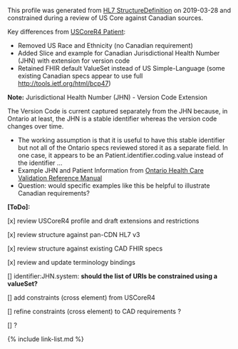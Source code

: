 <!--- Text entered into this file will appear at the top of the profiles page before the Formal Views of the profile content. -->

This profile was generated from [HL7 StructureDefinition](https://www.hl7.org/fhir/patient.profile.json) on 2019-03-28 and constrained during a review of US Core against Canadian sources.

Key differences from [USCoreR4 Patient](https://build.fhir.org/ig/HL7/US-Core-R4/StructureDefinition-us-core-patient.html):

- Removed US Race and Ethnicity (no Canadian requirement)
- Added Slice and example for Canadian Jurisdictional Health Number (JHN) with extension for version code
- Retained FHIR default ValueSet instead of US Simple-Language (some existing Canadian specs appear to use full http://tools.ietf.org/html/bcp47)

**Note:** Jurisdictional Health Number (JHN) - Version Code Extension

The Version Code is current captured separately from the JHN because, in Ontario at least, the JHN is a stable identifier whereas the version code changes over time.  

- The working assumption is that it is useful to have this stable identifier but not all of the Ontario specs reviewed stored it as a separate field.  In one case, it appears to be an Patient.identifier.coding.value instead of the identifier ...
- Example JHN and Patient Information from [Ontario Health Care Validation Reference Manual](http://www.health.gov.on.ca/english/providers/pub/ohip/ohipvalid_manual/ohipvalid_manual.pdf)
- Question: would specific examples like this be helpful to illustrate Canadian requirements?

**[ToDo]:**

[x] review USCoreR4 profile and draft extensions and restrictions

[x] review structure against pan-CDN HL7 v3

[x] review structure against existing CAD FHIR specs

[x] review and update terminology bindings

[] identifier:JHN.system: **should the list of URIs be constrained using a valueSet?**

[] add constraints (cross element) from USCoreR4

[] refine constraints (cross element) to CAD requirements ?

[] ?

{% include link-list.md %}
